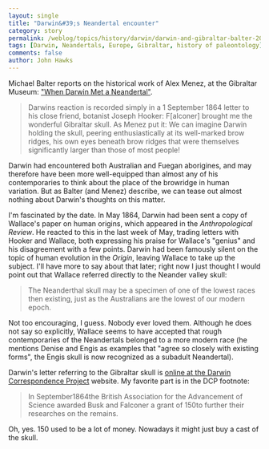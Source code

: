 ```yaml
---
layout: single 
title: "Darwin&#39;s Neandertal encounter" 
category: story
permalink: /weblog/topics/history/darwin/darwin-and-gibraltar-balter-2009.html
tags: [Darwin, Neandertals, Europe, Gibraltar, history of paleontology] 
comments: false 
author: John Hawks 
---
```





Michael Balter reports on the historical work of Alex Menez, at the Gibraltar Museum: <a href="http://blogs.sciencemag.org/origins/2009/09/when-darwin-met-a-neandertal.html">"When Darwin Met a Neandertal"</a>.

<blockquote>Darwins reaction is recorded simply in a 1 September 1864 letter to his close friend, botanist Joseph Hooker: F[alconer] brought me the wonderful Gibraltar skull. As Menez put it: We can imagine Darwin holding the skull, peering enthusiastically at its well-marked brow ridges, his own eyes beneath brow ridges that were themselves significantly larger than those of most people!</blockquote>

Darwin had encountered both Australian and Fuegan aborigines, and may therefore have been more well-equipped than almost any of his contemporaries to think about the place of the browridge in human variation. But as Balter (and Menez) describe, we can tease out almost nothing about Darwin's thoughts on this matter. 

I'm fascinated by the date. In May 1864, Darwin had been sent a copy of Wallace's paper on human origins, which appeared in the <i>Anthropological Review</i>. He reacted to this in the last week of May, trading letters with Hooker and Wallace, both expressing his praise for Wallace's "genius" and his disagreement with a few points. Darwin had been famously silent on the topic of human evolution in the <i>Origin</i>, leaving Wallace to take up the subject. I'll have more to say about that later; right now I just thought I would point out that Wallace referred directly to the Neander valley skull: 

<blockquote>The Neanderthal skull may be a specimen of one of the lowest races then existing, just as the Australians are the lowest of our modern epoch.</blockquote>

Not too encouraging, I guess. Nobody ever loved them. Although he does not say so explicitly, Wallace seems to have accepted that rough contemporaries of the Neandertals belonged to a more modern race (he mentions Denise and Engis as examples that "agree so closely with existing forms", the Engis skull is now recognized as a subadult Neandertal). 

Darwin's letter referring to the Gibraltar skull is <a href="http://www.darwinproject.ac.uk/darwinletters/calendar/entry-4605.html">online at the Darwin Correspondence Project</a> website. My favorite part is in the DCP footnote: 

<blockquote>In September1864the British Association for the Advancement of Science awarded Busk and Falconer a grant of 150to further their researches on the remains.</blockquote>

Oh, yes. 150 used to be a lot of money. Nowadays it might just buy a cast of the skull. 

